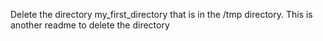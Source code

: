 Delete the directory my_first_directory that is in the /tmp directory.
This is another readme to delete the directory
